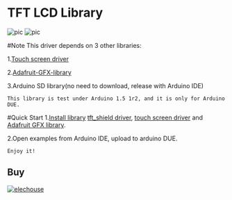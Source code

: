 TFT LCD Library
================

![pic][product]
![pic][demo]

#Note
This driver depends on 3 other libraries:

1.[Touch screen driver](https://github.com/elechouse/touch "Chip:ads7843")

2.[Adafruit-GFX-library](https://github.com/elechouse/Adafruit-GFX-Library)

3.Arduino SD library(no need to download, release with Arduino IDE)

	This library is test under Arduino 1.5 1r2, and it is only for Arduino DUE.

#Quick Start
1.[Install library](http://arduino.cc/en/Guide/Libraries "Installing Additional Arduino Libraries") [tft_shield driver](https://github.com/elechouse/tft_shield), [touch screen driver](https://github.com/elechouse/touch) and [Adafruit GFX library](https://github.com/elechouse/Adafruit-GFX-Library).

2.Open examples from Arduino IDE, upload to arduino DUE.
	
	Enjoy it!

## Buy ##
[![elechouse][EHICON]][EHLINK]


[EHLINK]: http://www.elechouse.com/elechouse/index.php?main_page=product_info&cPath=148_211&products_id=2217&zenid=klmfkjc4cpco9l93l3iee4tgn3

[EHICON]: https://raw.github.com/elechouse/CarDriverShield/master/image/elechouse.png

[Product]: http://www.elechouse.com/elechouse/images/product/3.2TFT%20shield/tft-shield-5.jpg

[demo]: http://www.elechouse.com/elechouse/images/product/3.2TFT%20shield/tft-shield-18.jpg